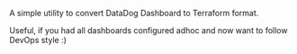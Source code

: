 A simple utility to convert DataDog Dashboard to Terraform format.

Useful, if you had all dashboards configured adhoc and now want to follow DevOps style :)
